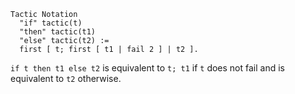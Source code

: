 ```coq
Tactic Notation
  "if" tactic(t)
  "then" tactic(t1)
  "else" tactic(t2) :=
  first [ t; first [ t1 | fail 2 ] | t2 ].
```

`if t then t1 else t2` is equivalent to `t; t1` if `t` does not fail and is equivalent to `t2` otherwise.
